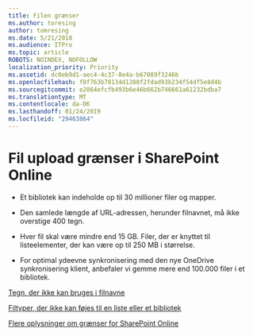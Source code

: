 ```yaml
---
title: Filen grænser
ms.author: toresing
author: tomresing
ms.date: 5/21/2018
ms.audience: ITPro
ms.topic: article
ROBOTS: NOINDEX, NOFOLLOW
localization_priority: Priority
ms.assetid: dc0eb9d1-aec4-4c37-8e4a-b67089f3246b
ms.openlocfilehash: f8f763b78134d1288f2fdad93b234f54df5e8d4b
ms.sourcegitcommit: e2864efcfb493b6e46b662b746661a61232bdba7
ms.translationtype: MT
ms.contentlocale: da-DK
ms.lasthandoff: 01/24/2019
ms.locfileid: "29463864"
---
```

# <a name="file-upload-limits-in-sharepoint-online"></a>Fil upload grænser i SharePoint Online

- Et bibliotek kan indeholde op til 30 millioner filer og mapper.
    
- Den samlede længde af URL-adressen, herunder filnavnet, må ikke overstige 400 tegn.
    
- Hver fil skal være mindre end 15 GB. Filer, der er knyttet til listeelementer, der kan være op til 250 MB i størrelse.
    
- For optimal ydeevne synkronisering med den nye OneDrive synkronisering klient, anbefaler vi gemme mere end 100.000 filer i et bibliotek. 
    
[Tegn, der ikke kan bruges i filnavne](https://go.microsoft.com/fwlink/?linkid=866430)
  
[Filtyper, der ikke kan føjes til en liste eller et bibliotek](https://go.microsoft.com/fwlink/?linkid=273757)
  
[Flere oplysninger om grænser for SharePoint Online](https://go.microsoft.com/fwlink/?linkid=271273)
  

